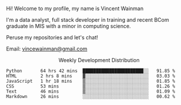 Hi! Welcome to my profile, my name is Vincent Wainman

I'm a data analyst, full stack developer in training and recent BCom graduate in MIS with a minor in computing science. 

Peruse my repositories and let's chat!

Email: vincewainman@gmail.com

<p align="center"> Weekly Development Distribution </p>
<!--START_SECTION:waka-->

```text
Python       64 hrs 42 mins  ███████████████████████░░   91.85 %
HTML         2 hrs 8 mins    ▓░░░░░░░░░░░░░░░░░░░░░░░░   03.03 %
JavaScript   1 hr 18 mins    ▒░░░░░░░░░░░░░░░░░░░░░░░░   01.85 %
CSS          53 mins         ▒░░░░░░░░░░░░░░░░░░░░░░░░   01.26 %
Text         46 mins         ▒░░░░░░░░░░░░░░░░░░░░░░░░   01.09 %
Markdown     26 mins         ░░░░░░░░░░░░░░░░░░░░░░░░░   00.62 %
```

<!--END_SECTION:waka-->
